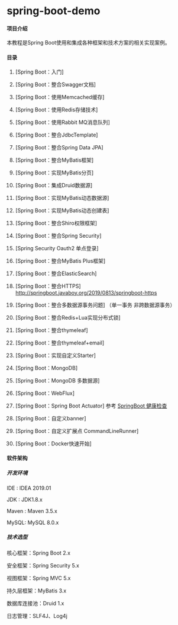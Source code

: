 # spring-boot-demo

#### 项目介绍
本教程是Spring Boot使用和集成各种框架和技术方案的相关实现案例。

#### 目录

1. [Spring Boot：入门]

2. [Spring Boot：整合Swagger文档]

3. [Spring Boot：使用Memcached缓存]

4. [Spring Boot：使用Redis存储技术]

5. [Spring Boot：使用Rabbit MQ消息队列]

6. [Spring Boot：整合JdbcTemplate]

7. [Spring Boot：整合Spring Data JPA]

8. [Spring Boot：整合MyBatis框架]

9. [Spring Boot：实现MyBatis分页]

10. [Spring Boot：集成Druid数据源]

11. [Spring Boot：实现MyBatis动态数据源]

12. [Spring Boot：实现MyBatis动态创建表]

13. [Spring Boot：整合Shiro权限框架]

14. [Spring Boot：整合Spring Security]

15. [Spring Security Oauth2 单点登录]

16. [Spring Boot：整合MyBatis Plus框架]

17. [Spring Boot：整合ElasticSearch]

18. [Spring Boot：整合HTTPS] http://springboot.javaboy.org/2019/0813/springboot-https

19. [Spring Boot：整合多数据源事务问题] （单一事务 非跨数据源事务）

20. [Spring Boot：整合Redis+Lua实现分布式锁] 

21. [Spring Boot：整合thymeleaf] 

22. [Spring Boot：整合thymeleaf+email] 

23. [Spring Boot：实现自定义Starter] 

24. [Spring Boot：MongoDB]

25. [Spring Boot：MongoDB 多数据源]

26. [Spring Boot：WebFlux]

27. [Spring Boot：Spring Boot Actuator] 参考 [SpringBoot 健康检查](https://www.jianshu.com/p/d5943e303a1f)

28. [Spring Boot：自定义banner] 

29. [Spring Boot：自定义扩展点 CommandLineRunner] 

30. [Spring Boot：Docker快速开始] 

#### 软件架构

##### 开发环境

IDE : IDEA 2019.01

JDK : JDK1.8.x

Maven : Maven 3.5.x

MySQL: MySQL 8.0.x

##### 技术选型

核心框架：Spring Boot 2.x

安全框架：Spring Security 5.x

视图框架：Spring MVC 5.x

持久层框架：MyBatis 3.x

数据库连接池：Druid 1.x

日志管理：SLF4J、Log4j
